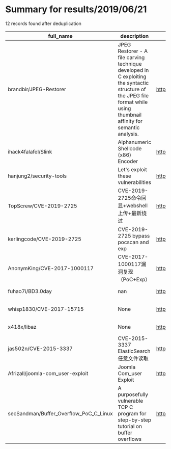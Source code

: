
# Summary for results/2019/06/21
    
12 records found after deduplication

| full_name | description | html_url | matched_list | matched_count | pushed_at | size | stargazers_count | language | forks_count | vul_ids |
|----------------------------------------|--------------------------------------------------------------------------------------------------------------------------------------------------------------------------|-----------------------------------------------------------|-----------------------|-----------------|---------------------------|--------|--------------------|------------|---------------|----------------------|
| brandbir/JPEG-Restorer | JPEG Restorer - A file carving technique developed in C exploiting the syntactic structure of the JPEG file format while using thumbnail affinity for semantic analysis. | https://github.com/brandbir/JPEG-Restorer | ['exploit'] | 1 | 2019-06-21 12:15:16+00:00 | 201106 | 4 | C | 1 | [] |
| ihack4falafel/Slink | Alphanumeric Shellcode (x86) Encoder | https://github.com/ihack4falafel/Slink | ['shellcode'] | 1 | 2019-06-21 03:37:22+00:00 | 3293 | 65 | Python | 26 | [] |
| hanjung2/security-tools | Let's exploit these vulnerabilities | https://github.com/hanjung2/security-tools | ['exploit'] | 1 | 2019-06-21 16:01:25+00:00 | 1 | 0 | | 0 | [] |
| TopScrew/CVE-2019-2725 | CVE-2019-2725命令回显+webshell上传+最新绕过 | https://github.com/TopScrew/CVE-2019-2725 | ['cve-2'] | 1 | 2019-06-21 03:33:05+00:00 | 604 | 153 | Python | 62 | ['CVE-2019-2725'] |
| kerlingcode/CVE-2019-2725 | CVE-2019-2725 bypass pocscan and exp | https://github.com/kerlingcode/CVE-2019-2725 | ['cve-2'] | 1 | 2019-06-21 01:44:11+00:00 | 151 | 10 | Python | 8 | ['CVE-2019-2725'] |
| AnonymKing/CVE-2017-1000117 | CVE-2017-1000117漏洞复现（PoC+Exp） | https://github.com/AnonymKing/CVE-2017-1000117 | ['cve poc', 'cve-2'] | 2 | 2019-06-21 11:44:07+00:00 | 4 | 1 | | 1 | ['CVE-2017-1000117'] |
| fuhao7i/BD3.0day | nan | https://github.com/fuhao7i/BD3.0day | ['0day'] | 1 | 2019-06-21 06:33:26+00:00 | 4 | 1 | nan | 0 | [] |
| whisp1830/CVE-2017-15715 | None | https://github.com/whisp1830/CVE-2017-15715 | ['cve-2'] | 1 | 2019-06-21 04:06:24+00:00 | 1 | 0 | | 0 | ['CVE-2017-15715'] |
| x418x/libaz | None | https://github.com/x418x/libaz | ['exploit'] | 1 | 2019-06-21 07:44:55+00:00 | 34 | 0 | C | 1 | [] |
| jas502n/CVE-2015-3337 | CVE-2015-3337 ElasticSearch 任意文件读取 | https://github.com/jas502n/CVE-2015-3337 | ['cve-2'] | 1 | 2019-06-21 09:10:48+00:00 | 516 | 7 | Python | 5 | ['CVE-2015-3337'] |
| Afrizall/joomla-com_user-exploit | Joomla Com_user Exploit | https://github.com/Afrizall/joomla-com_user-exploit | ['exploit'] | 1 | 2019-06-21 12:41:19+00:00 | 24 | 1 | Python | 0 | [] |
| secSandman/Buffer_Overflow_PoC_C_Linux | A purposefully vulnerable TCP C program for step-by-step tutorial on buffer overflows | https://github.com/secSandman/Buffer_Overflow_PoC_C_Linux | ['vulnerability poc'] | 1 | 2019-06-21 16:10:19+00:00 | 7 | 4 | C | 2 | [] |
